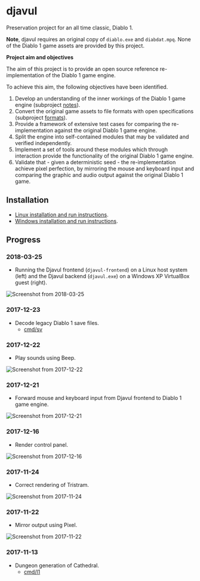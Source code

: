 # djavul

Preservation project for an all time classic, Diablo 1.

**Note**, djavul requires an original copy of `diablo.exe` and `diabdat.mpq`. None of the Diablo 1 game assets are provided by this project.

**Project aim and objectives**

The aim of this project is to provide an open source reference re-implementation of the Diablo 1 game engine.

To achieve this aim, the following objectives have been identified.

1. Develop an understanding of the inner workings of the Diablo 1 game engine (subproject [notes](https://github.com/sanctuary/notes)).
2. Convert the original game assets to file formats with open specifications (subproject [formats](https://github.com/sanctuary/formats)).
3. Provide a framework of extensive test cases for comparing the re-implementation against the original Diablo 1 game engine.
4. Split the engine into self-contained modules that may be validated and verified independently.
5. Implement a set of tools around these modules which through interaction provide the functionality of the original Diablo 1 game engine.
6. Validate that - given a deterministic seed - the re-implementation achieve pixel perfection, by mirroring the mouse and keyboard input and comparing the graphic and audio output against the original Diablo 1 game.

## Installation

* [Linux installation and run instructions](https://github.com/sanctuary/djavul/blob/master/INSTALL_linux.md).
* [Windows installation and run instructions](https://github.com/sanctuary/djavul/blob/master/INSTALL_windows.md).

## Progress

### 2018-03-25

* Running the Djavul frontend (`djavul-frontend`) on a Linux host system (left) and the Djavul backend (`djavul.exe`) on a Windows XP VirtualBox guest (right).

![Screenshot from 2018-03-25](https://github.com/sanctuary/graphics/blob/master/djavul/screenshot_2018-03-25.png)

### 2017-12-23

* Decode legacy Diablo 1 save files.
    - [cmd/sv](cmd/sv)

### 2017-12-22

* Play sounds using Beep.

![Screenshot from 2017-12-22](https://github.com/sanctuary/graphics/blob/master/djavul/screenshot_2017-12-22.png)

### 2017-12-21

* Forward mouse and keyboard input from Djavul frontend to Diablo 1 game engine.

![Screenshot from 2017-12-21](https://github.com/sanctuary/graphics/blob/master/djavul/screenshot_2017-12-21.png)

### 2017-12-16

* Render control panel.

![Screenshot from 2017-12-16](https://github.com/sanctuary/graphics/blob/master/djavul/screenshot_2017-12-16.png)

### 2017-11-24

* Correct rendering of Tristram.

![Screenshot from 2017-11-24](https://github.com/sanctuary/graphics/blob/master/djavul/screenshot_2017-11-24.png)

### 2017-11-22

* Mirror output using Pixel.

![Screenshot from 2017-11-22](https://github.com/sanctuary/graphics/blob/master/djavul/screenshot_2017-11-22.png)

### 2017-11-13

* Dungeon generation of Cathedral.
    - [cmd/l1](cmd/l1)
